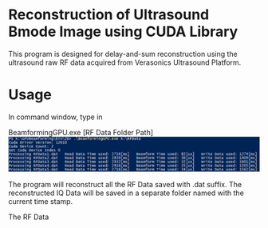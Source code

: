 # Reconstruction of Ultrasound Bmode Image using CUDA Library
This program is designed for delay-and-sum reconstruction using the ultrasound raw RF data acquired from Verasonics Ultrasound Platform.

# Usage
In command window, type in

BeamformingGPU.exe [RF Data Folder Path]
 <img src="examples/CommandWin.PNG" width="800px"/>

The program will reconstruct all the RF Data saved with .dat suffix. The reconstructed IQ Data will be saved in a separate folder named with the current time stamp.

The RF Data 
